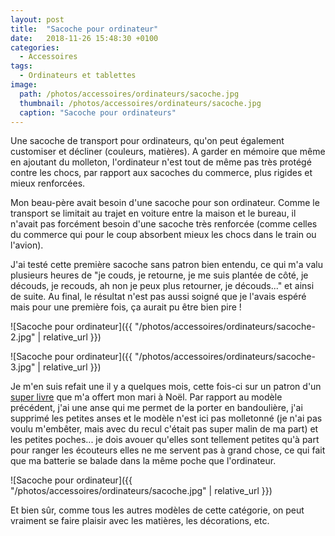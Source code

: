 ```yaml
---
layout: post
title:  "Sacoche pour ordinateur"
date:   2018-11-26 15:48:30 +0100
categories: 
  - Accessoires
tags: 
  - Ordinateurs et tablettes
image:
  path: /photos/accessoires/ordinateurs/sacoche.jpg
  thumbnail: /photos/accessoires/ordinateurs/sacoche.jpg
  caption: "Sacoche pour ordinateurs"
---
```


Une sacoche de transport pour ordinateurs, qu'on peut également customiser et décliner (couleurs, matières). A garder en mémoire que même en ajoutant du molleton, l'ordinateur n'est tout de même pas très protégé contre les chocs, par rapport aux sacoches du commerce, plus rigides et mieux renforcées.  

<!-- more -->

Mon beau-père avait besoin d'une sacoche pour son ordinateur. Comme le transport se limitait au trajet en voiture entre la maison et le bureau, il n'avait pas forcément besoin d'une sacoche très renforcée (comme celles du commerce qui pour le coup absorbent mieux les chocs dans le train ou l'avion).

J'ai testé cette première sacoche sans patron bien entendu, ce qui m'a valu plusieurs heures de "je couds, je retourne, je me suis plantée de côté, je découds, je recouds, ah non je peux plus retourner, je découds..." et ainsi de suite. Au final, le résultat n'est pas aussi soigné que je l'avais espéré mais pour une première fois, ça aurait pu être bien pire ! 

![Sacoche pour ordinateur]({{ "/photos/accessoires/ordinateurs/sacoche-2.jpg" | relative_url }})

![Sacoche pour ordinateur]({{ "/photos/accessoires/ordinateurs/sacoche-3.jpg" | relative_url }})

Je m'en suis refait une il y a quelques mois, cette fois-ci sur un patron d'un [super livre](https://www.mapetitemercerie.com/en/library/56902-book-cartables-et-sacs-a-dos.html) que m'a offert mon mari à Noël. Par rapport au modèle précédent, j'ai une anse qui me permet de la porter en bandoulière, j'ai supprimé les petites anses et le modèle n'est ici pas molletonné (je n'ai pas voulu m'embêter, mais avec du recul c'était pas super malin de ma part) et les petites poches... je dois avouer qu'elles sont tellement petites qu'à part pour ranger les écouteurs elles ne me servent pas à grand chose, ce qui fait que ma batterie se balade dans la même poche que l'ordinateur.

![Sacoche pour ordinateur]({{ "/photos/accessoires/ordinateurs/sacoche.jpg" | relative_url }})

Et bien sûr, comme tous les autres modèles de cette catégorie, on peut vraiment se faire plaisir avec les matières, les décorations, etc. 